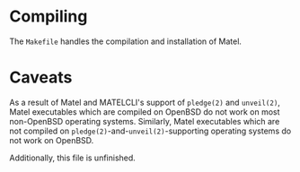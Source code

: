 # Compiling
The `Makefile` handles the compilation and installation of Matel.
# Caveats
As a result of Matel and MATELCLI's support of `pledge(2)` and `unveil(2)`, Matel executables which are compiled on OpenBSD do not work on most non-OpenBSD operating systems.  Similarly, Matel executables which are not compiled on `pledge(2)`-and-`unveil(2)`-supporting operating systems do not work on OpenBSD.

Additionally, this file is unfinished.
